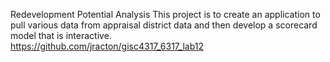 Redevelopment Potential Analysis
This project is to create an application to pull various data from appraisal district data and then develop a scorecard model that is interactive.  
https://github.com/jracton/gisc4317_6317_lab12

